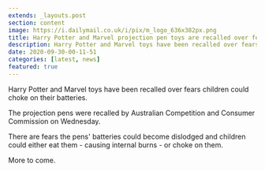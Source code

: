 ```yaml
---
extends: _layouts.post
section: content
image: https://i.dailymail.co.uk/i/pix/m_logo_636x382px.png 
title: Harry Potter and Marvel projection pen toys are recalled over fears children could choke to death 
description: Harry Potter and Marvel toys have been recalled over fears children could choke on their batteries. 
date: 2020-09-30-00-11-51 
categories: [latest, news] 
featured: true 
--- 
```

Harry Potter and Marvel toys have been recalled over fears children could choke on their batteries. 

The projection pens were recalled by Australian Competition and Consumer Commission on Wednesday. 

There are fears the pens' batteries could become dislodged and children could either eat them - causing internal burns - or choke on them. 

More to come. 

